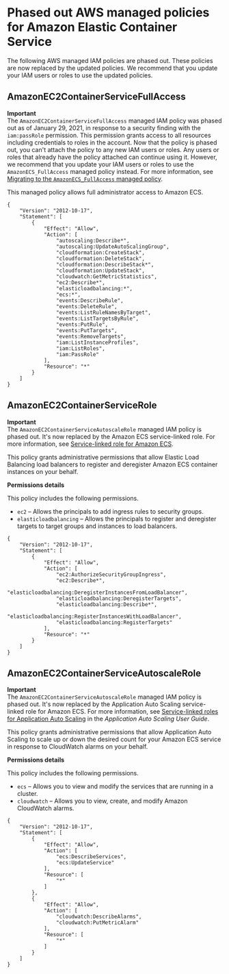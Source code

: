 # Phased out AWS managed policies for Amazon Elastic Container Service<a name="security-iam-awsmanpol-deprecated-policies"></a>

The following AWS managed IAM policies are phased out\. These policies are now replaced by the updated policies\. We recommend that you update your IAM users or roles to use the updated policies\.

## AmazonEC2ContainerServiceFullAccess<a name="security-iam-awsmanpol-AmazonEC2ContainerServiceFullAccess"></a>

**Important**  
The `AmazonEC2ContainerServiceFullAccess` managed IAM policy was phased out as of January 29, 2021, in response to a security finding with the `iam:passRole` permission\. This permission grants access to all resources including credentials to roles in the account\. Now that the policy is phased out, you can't attach the policy to any new IAM users or roles\. Any users or roles that already have the policy attached can continue using it\. However, we recommend that you update your IAM users or roles to use the `AmazonECS_FullAccess` managed policy instead\. For more information, see [Migrating to the `AmazonECS_FullAccess` managed policy](security-iam-awsmanpol-amazonecs-full-access-migration.md)\.

This managed policy allows full administrator access to Amazon ECS\. 

```
{
    "Version": "2012-10-17",
    "Statement": [
        {
            "Effect": "Allow",
            "Action": [
                "autoscaling:Describe*",
                "autoscaling:UpdateAutoScalingGroup",
                "cloudformation:CreateStack",
                "cloudformation:DeleteStack",
                "cloudformation:DescribeStack*",
                "cloudformation:UpdateStack",
                "cloudwatch:GetMetricStatistics",
                "ec2:Describe*",
                "elasticloadbalancing:*",
                "ecs:*",
                "events:DescribeRule",
                "events:DeleteRule",
                "events:ListRuleNamesByTarget",
                "events:ListTargetsByRule",
                "events:PutRule",
                "events:PutTargets",
                "events:RemoveTargets",
                "iam:ListInstanceProfiles",
                "iam:ListRoles",
                "iam:PassRole"
            ],
            "Resource": "*"
        }
    ]
}
```

## AmazonEC2ContainerServiceRole<a name="security-iam-awsmanpol-AmazonEC2ContainerServiceRole"></a>

**Important**  
The `AmazonEC2ContainerServiceAutoscaleRole` managed IAM policy is phased out\. It's now replaced by the Amazon ECS service\-linked role\. For more information, see [Service\-linked role for Amazon ECS](using-service-linked-roles.md)\.

This policy grants administrative permissions that allow Elastic Load Balancing load balancers to register and deregister Amazon ECS container instances on your behalf\.

**Permissions details**

This policy includes the following permissions\.
+ `ec2` – Allows the principals to add ingress rules to security groups\.
+ `elasticloadbalancing` – Allows the principals to register and deregister targets to target groups and instances to load balancers\.

```
{
    "Version": "2012-10-17",
    "Statement": [
        {
            "Effect": "Allow",
            "Action": [
                "ec2:AuthorizeSecurityGroupIngress",
                "ec2:Describe*",
                "elasticloadbalancing:DeregisterInstancesFromLoadBalancer",
                "elasticloadbalancing:DeregisterTargets",
                "elasticloadbalancing:Describe*",
                "elasticloadbalancing:RegisterInstancesWithLoadBalancer",
                "elasticloadbalancing:RegisterTargets"
            ],
            "Resource": "*"
        }
    ]
}
```

## AmazonEC2ContainerServiceAutoscaleRole<a name="security-iam-awsmanpol-AmazonEC2ContainerServiceAutoscaleRole"></a>

**Important**  
The `AmazonEC2ContainerServiceAutoscaleRole` managed IAM policy is phased out\. It's now replaced by the Application Auto Scaling service\-linked role for Amazon ECS\. For more information, see [Service\-linked roles for Application Auto Scaling](https://docs.aws.amazon.com/autoscaling/application/userguide/application-auto-scaling-service-linked-roles.html) in the *Application Auto Scaling User Guide*\.

This policy grants administrative permissions that allow Application Auto Scaling to scale up or down the desired count for your Amazon ECS service in response to CloudWatch alarms on your behalf\.

**Permissions details**

This policy includes the following permissions\.
+ `ecs` – Allows you to view and modify the services that are running in a cluster\.
+ `cloudwatch` – Allows you to view, create, and modify Amazon CloudWatch alarms\.

```
{
    "Version": "2012-10-17",
    "Statement": [
        {
            "Effect": "Allow",
            "Action": [
                "ecs:DescribeServices",
                "ecs:UpdateService"
            ],
            "Resource": [
                "*"
            ]
        },
        {
            "Effect": "Allow",
            "Action": [
                "cloudwatch:DescribeAlarms",
                "cloudwatch:PutMetricAlarm"
            ],
            "Resource": [
                "*"
            ]
        }
    ]
}
```